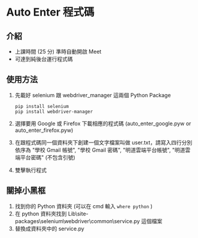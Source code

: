 # Auto Enter 程式碼

## 介紹
* 上課時間 (25 分) 準時自動開啟 Meet
* 可達到純後台運行程式碼

## 使用方法

1. 先載好 selenium 跟 webdriver_manager 這兩個 Python Package

   ```
   pip install selenium
   pip install webdriver-manager
   ```

2. 選擇要用 Google 或 Firefox 下載相應的程式碼 (auto_enter_google.pyw or auto_enter_firefox.pyw)
3. 在跟程式碼同一個資料夾下創建一個文字檔案叫做 user.txt，請寫入四行分別依序為 "學校 Gmail 帳號", "學校 Gmail 密碼", "明道雲端平台帳號", "明道雲端平台密碼" (不包含引號)
4. 雙擊執行程式

## 關掉小黑框

1. 找到你的 Python 資料夾 (可以在 cmd 輸入 ```where python``` )
2. 在 python 資料夾找到 Lib\site-packages\selenium\webdriver\common\service.py 這個檔案
3. 替換成資料夾中的 service.py
